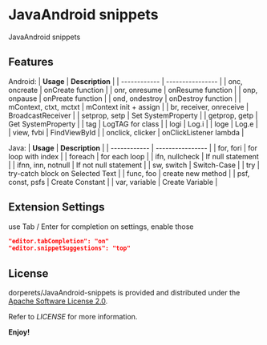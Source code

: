 # JavaAndroid snippets

JavaAndroid snippets

## Features


Android:
| **Usage** | **Description** |
| ------------ | ---------------- |
| onc, oncreate | onCreate function |
| onr, onresume | onResume function |
| onp, onpause | onPreate function |
| ond, ondestroy | onDestroy function |
| mContext, ctxt, mctxt | mContext init + assign |
| br, receiver, onreceive | BroadcastReceiver |
| setprop, setp | Set SystemProperty |
| getprop, getp | Get SystemProperty |
| tag | LogTAG for class |
| logi | Log.i |
| loge | Log.e |
| view, fvbi | FindViewById |
| onclick, clicker | onClickListener lambda |

Java:
| **Usage** | **Description** |
| ------------ | ---------------- |
| for, fori | for loop with index |
| foreach | for each loop |
| ifn, nullcheck | If null statement |
| ifnn, inn, notnull | If not null statement |
| sw, switch | Switch-Case |
| try | try-catch block on Selected Text |
| func, foo | create new method |
| psf, const, psfs | Create Constant |
| var, variable | Create Variable |

## Extension Settings

use Tab / Enter for completion
on settings, enable those

```json
"editor.tabCompletion": "on"
"editor.snippetSuggestions": "top"
```

## License

dorperets/JavaAndroid-snippets is provided and distributed under the [Apache Software License 2.0](http://www.apache.org/licenses/LICENSE-2.0).

Refer to *LICENSE* for more information.

**Enjoy!**
